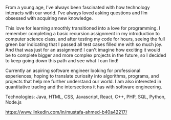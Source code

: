 From a young age, I’ve always been fascinated with how technology interacts with our world. I’ve always loved asking questions and I’m obsessed with acquiring new knowledge. 

This love for learning smoothly transitioned into a love for programming. I remember completing a basic recursion assignment in my introduction to computer science class, and after testing my code for hours, seeing the full green bar indicating that I passed all test cases filled me with so much joy. And that was just for an assignment! I can't imagine how exciting it would be to complete bigger and more complex projects in the future, so I decided to keep going down this path and see what I can find!

Currently an aspiring software engineer looking for professional experiences; hoping to translate curiosity into algorithms, programs, and projects that help me further understand our world. I am also interested in quantitative trading and the intersections it has with software engineering.

Technologies: Java, HTML, CSS, Javascript, React, C++, PHP, SQL, Python, Node.js

https://www.linkedin.com/in/mustafa-ahmed-b40a42217/
